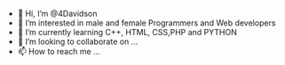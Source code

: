 - 👋 Hi, I’m @4Davidson
- 👀 I’m interested in male and female Programmers and Web developers
- 🌱 I’m currently learning C++, HTML, CSS,PHP and PYTHON
- 💞️ I’m looking to collaborate on ...
- 📫 How to reach me ...

<!---
4Davidson/4Davidson is a ✨ special ✨ repository because its `README.md` (this file) appears on your GitHub profile.
You can click the Preview link to take a look at your changes.
--->
